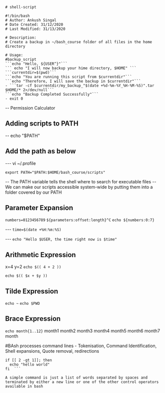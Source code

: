 ```
# shell-script

#!/bin/bash
# Author: Ankush Singal
# Date Created: 31/12/2020
# Last Modified: 31/13/2020

# Description:
# Create a backup in ~/bash_course folder of all files in the home directory

# Usage:
#backup_script
```echo "Hello, ${USER^}"```
``` echo "I will now backup your hime directory, $HOME" ```
```currentdir=$(pwd)```
```echo "You are running this script from $currentdir"```
```echo "Therefore, I will save the backup in $currentdir"```
- ```tar -cf $currentdir/my_backup_"$(date +%d-%m-%Y_%H-%M-%S)".tar $HOME/* 2>/dev/null```
```echo "Backup Completed Successfully"```
- exit 0
```

-- Permission Calculator


## Adding scripts to PATH

-- echo "$PATH"


## Add the path as below
--- vi ~/.profile

```export PATH="$PATH:$HOME/bash_course/scripts"```

-- The PATH variable tells the shell where to search for executable files
-- We can make our scripts accessible system-wide by putting them into a folder covered by our PATH

## Parameter Expansion

```numbers=0123456789```
```${parameters:offset:length}^C```
```echo ${numbers:0:7}```

--- ```time=$(date +%H:%m:%S)```

--- ```echo "Hello $USER, the time right now is $time"```

## Arithmetic Expression

x=4
y=2
```echo $(( 4 + 2 )) ```

```echo $(( $x + $y )) ```

## Tilde Expression 

``` echo ~ ```
```echo $PWD ```

## Brace Expression 

```echo month{1..12}```
month1 month2 month3 month4 month5 month6 month7 month


#BAsh processes command lines - Tokenisation, Command Identification, Shell expansions, Quote removal, redirections

```
if [[ 2 -gt 1]]; then 
  echo "hello world"
fi  ```

A simple command is just a list of words separated by spaces and terminated by either a new line or one of the other control operators available in bash
